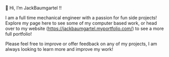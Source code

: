 👋 Hi, I’m JackBaumgartel !!

I am a full time mechanical engineer with a passion for fun side projects! Explore my page here to see some of my 
computer based work, or head over to my website (https://jackbaumgartel.myportfolio.com/) to see a more full portfolio!

Please feel free to improve or offer feedback on any of my projects, I am always looking to learn more and improve my work!
